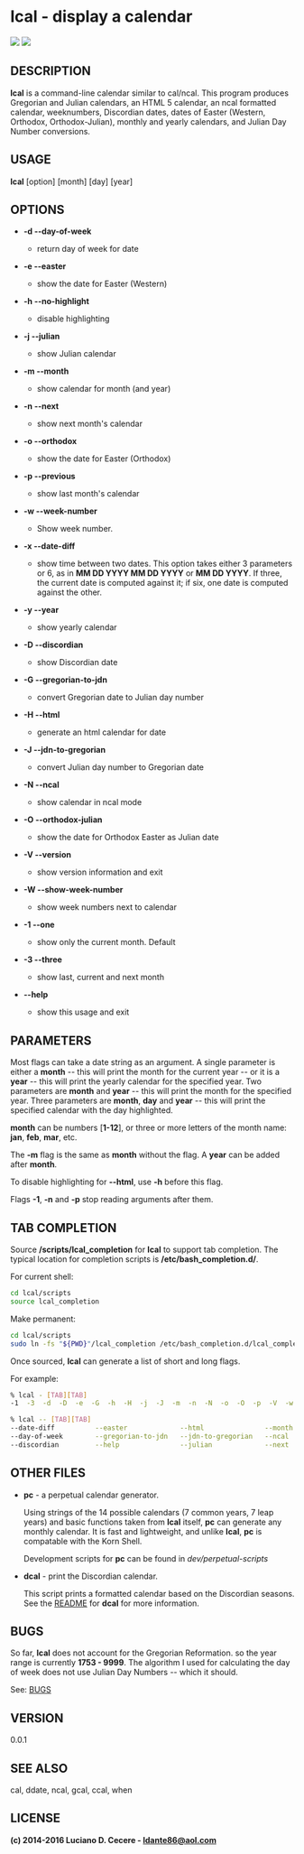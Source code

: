# lcal - display a calendar

[![](https://codeclimate.com/github/ldante86/lcal/badges/gpa.svg)](https://codeclimate.com/github/ldante86/lcal) [![](https://codeclimate.com/github/ldante86/lcal/badges/issue_count.svg)](https://codeclimate.com/github/ldante86/lcal)

## DESCRIPTION

**lcal** is a command-line calendar similar to cal/ncal. This program produces Gregorian and Julian calendars, an HTML 5 calendar, an ncal formatted calendar, weeknumbers, Discordian dates, dates of Easter (Western, Orthodox, Orthodox-Julian), monthly and yearly calendars, and Julian Day Number conversions.

## USAGE

**lcal** [option] [month] [day] [year]

## OPTIONS

- **-d --day-of-week**

  - return day of week for date

- **-e --easter**

  - show the date for Easter (Western)

- **-h --no-highlight**

  - disable highlighting

- **-j --julian**

  - show Julian calendar

- **-m --month**

  - show calendar for month (and year)

- **-n --next**

  - show next month's calendar

- **-o --orthodox**

  - show the date for Easter (Orthodox)

- **-p --previous**

  - show last month's calendar

- **-w --week-number**

  - Show week number.

- **-x --date-diff**

  - show time between two dates. This option takes either 3 parameters or 6, as in **MM DD YYYY MM DD YYYY** or **MM DD YYYY**. If three, the current date is computed against it; if six, one date is computed against the other.

- **-y --year**

  - show yearly calendar

- **-D --discordian**

  - show Discordian date

- **-G --gregorian-to-jdn**

  - convert Gregorian date to Julian day number

- **-H --html**

  - generate an html calendar for date

- **-J --jdn-to-gregorian**

  - convert Julian day number to Gregorian date

- **-N --ncal**

  - show calendar in ncal mode

- **-O --orthodox-julian**

  - show the date for Orthodox Easter as Julian date

- **-V --version**

  - show version information and exit

- **-W --show-week-number**

  - show week numbers next to calendar

- **-1 --one**

  - show only the current month. Default

- **-3 --three**

  - show last, current and next month

- **--help**

  - show this usage and exit

## PARAMETERS

Most flags can take a date string as an argument. A single parameter is either a **month** -- this will print the month for the current year -- or it is a **year** -- this will print the yearly calendar for the specified year. Two parameters are **month** and **year** -- this will print the month for the specified year. Three parameters are **month**, **day** and **year** -- this will print the specified calendar with the day highlighted.

**month** can be numbers [**1-12**], or three or more letters of the month name: **jan**, **feb**, **mar**, etc.

The **-m** flag is the same as **month** without the flag. A **year** can be added after **month**.

To disable highlighting for **--html**, use **-h** before this flag.

Flags **-1**, **-n** and **-p** stop reading arguments after them.

## TAB COMPLETION

Source **/scripts/lcal_completion** for **lcal** to support tab completion. The typical location for completion scripts is **/etc/bash_completion.d/**.

For current shell:

```bash
cd lcal/scripts
source lcal_completion
```

Make permanent:

```bash
cd lcal/scripts
sudo ln -fs "${PWD}"/lcal_completion /etc/bash_completion.d/lcal_completion
```

Once sourced, **lcal** can generate a list of short and long flags.

For example:

```bash
% lcal - [TAB][TAB]
-1  -3  -d  -D  -e  -G  -h  -H  -j  -J  -m  -n  -N  -o  -O  -p  -V  -w  -W  -x  -y
```

```bash
% lcal -- [TAB][TAB]
--date-diff          --easter             --html               --month              --no-highlight       --orthodox-julian    --three              --year
--day-of-week        --gregorian-to-jdn   --jdn-to-gregorian   --ncal               --one                --previous           --version
--discordian         --help               --julian             --next               --orthodox           --show-week-numbers  --week-number
```

## OTHER FILES

- **pc** - a perpetual calendar generator.

  Using strings of the 14 possible calendars (7 common years, 7 leap years) and basic functions taken from **lcal** itself, **pc** can generate any monthly calendar. It is fast and lightweight, and unlike **lcal**, **pc** is compatable with the Korn Shell.

  Development scripts for **pc** can be found in _dev/perpetual-scripts_

- **dcal** - print the Discordian calendar.

  This script prints a formatted calendar based on the Discordian seasons. See the [README](https://github.com/ldante86/lcal/blob/master/dev/discordian/README.md) for **dcal** for more information.

## BUGS

So far, **lcal** does not account for the Gregorian Reformation. so the year range is currently **1753 - 9999**. The algorithm I used for calculating the day of week does not use Julian Day Numbers -- which it should.

See: [BUGS](https://github.com/ldante86/lcal/blob/master/BUGS.md)

## VERSION

0.0.1

## SEE ALSO

cal, ddate, ncal, gcal, ccal, when

## LICENSE

**(c) 2014-2016 Luciano D. Cecere - ldante86@aol.com**
